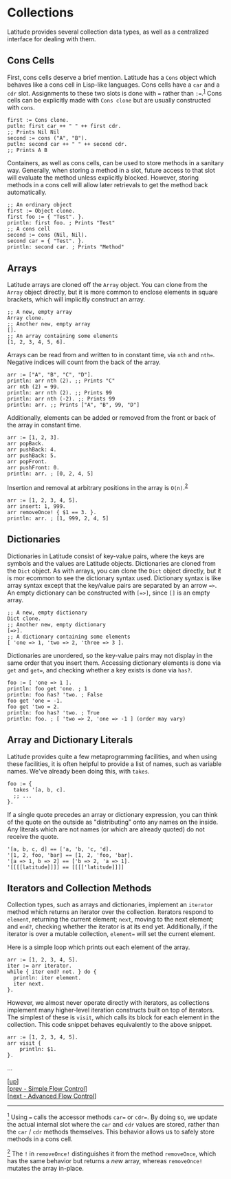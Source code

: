 
# Collections

Latitude provides several collection data types, as well as a
centralized interface for dealing with them.

## Cons Cells

First, cons cells deserve a brief mention. Latitude has a `Cons`
object which behaves like a cons cell in Lisp-like languages. Cons
cells have a `car` and a `cdr` slot. Assignments to these two slots is
done with `=` rather than `:=`.<sup><a name="footnote-01a"
href="#user-content-footnote-01f">1</a></sup> Cons cells can be
explicitly made with `Cons clone` but are usually constructed with
`cons`.

    first := Cons clone.
    putln: first car ++ " " ++ first cdr.
    ;; Prints Nil Nil
    second := cons ("A", "B").
    putln: second car ++ " " ++ second cdr.
    ;; Prints A B

Containers, as well as cons cells, can be used to store methods in a
sanitary way. Generally, when storing a method in a slot, future
access to that slot will evaluate the method unless explicitly
blocked. However, storing methods in a cons cell will allow later
retrievals to get the method back automatically.

    ;; An ordinary object
    first := Object clone.
    first foo := { "Test". }.
    println: first foo. ; Prints "Test"
    ;; A cons cell
    second := cons (Nil, Nil).
    second car = { "Test". }.
    println: second car. ; Prints "Method"

## Arrays

Latitude arrays are cloned off the `Array` object. You can clone from
the `Array` object directly, but it is more common to enclose elements
in square brackets, which will implicitly construct an array.

    ;; A new, empty array
    Array clone.
    ;; Another new, empty array
    [].
    ;; An array containing some elements
    [1, 2, 3, 4, 5, 6].

Arrays can be read from and written to in constant time, via `nth` and
`nth=`. Negative indices will count from the back of the array.

    arr := ["A", "B", "C", "D"].
    println: arr nth (2). ;; Prints "C"
    arr nth (2) = 99.
    println: arr nth (2). ;; Prints 99
    println: arr nth (-2). ;; Prints 99
    println: arr. ;; Prints ["A", "B", 99, "D"]

Additionally, elements can be added or removed from the front or back
of the array in constant time.

    arr := [1, 2, 3].
    arr popBack.
    arr pushBack: 4.
    arr pushBack: 5.
    arr popFront.
    arr pushFront: 0.
    println: arr. ; [0, 2, 4, 5]

Insertion and removal at arbitrary positions in the array is
`O(n)`.<sup><a name="footnote-02a"
href="#user-content-footnote-02f">2</a></sup>

    arr := [1, 2, 3, 4, 5].
    arr insert: 1, 999.
    arr removeOnce! { $1 == 3. }.
    println: arr. ; [1, 999, 2, 4, 5]

## Dictionaries

Dictionaries in Latitude consist of key-value pairs, where the keys
are symbols and the values are Latitude objects. Dictionaries are
cloned from the `Dict` object. As with arrays, you can clone the
`Dict` object directly, but it is mor ecommon to see the dictionary
syntax used. Dictionary syntax is like array syntax except that the
key/value pairs are separated by an arrow `=>`. An empty dictionary
can be constructed with `[=>]`, since `[]` is an empty array.

    ;; A new, empty dictionary
    Dict clone.
    ;; Another new, empty dictionary
    [=>].
    ;; A dictionary containing some elements
    [ 'one => 1, 'two => 2, 'three => 3 ].

Dictionaries are unordered, so the key-value pairs may not display in
the same order that you insert them. Accessing dictionary elements is
done via `get` and `get=`, and checking whether a key exists is done
via `has?`.

    foo := [ 'one => 1 ].
    println: foo get 'one. ; 1
    println: foo has? 'two. ; False
    foo get 'one = -1.
    foo get 'two = 2.
    println: foo has? 'two. ; True
    println: foo. ; [ 'two => 2, 'one => -1 ] (order may vary)

## Array and Dictionary Literals

Latitude provides quite a few metaprogramming facilities, and when
using these facilities, it is often helpful to provide a list of
names, such as variable names. We've already been doing this, with
`takes`.

    foo := {
      takes '[a, b, c].
      ;; ...
    }.

If a single quote precedes an array or dictionary expression, you can
think of the quote on the outside as "distributing" onto any names on
the inside. Any literals which are not names (or which are already
quoted) do not receive the quote.

    '[a, b, c, d] == ['a, 'b, 'c, 'd].
    '[1, 2, foo, 'bar] == [1, 2, 'foo, 'bar].
    '[a => 1, b => 2] == ['b => 2, 'a => 1].
    '[[[[latitude]]]] == [[[['latitude]]]]

## Iterators and Collection Methods

Collection types, such as arrays and dictionaries, implement an
`iterator` method which returns an iterator over the collection.
Iterators respond to `element`, returning the current element; `next`,
moving to the next element; and `end?`, checking whether the iterator
is at its end yet. Additionally, if the iterator is over a mutable
collection, `element=` will set the current element.

Here is a simple loop which prints out each element of the array.

    arr := [1, 2, 3, 4, 5].
    iter := arr iterator.
    while { iter end? not. } do {
      println: iter element.
      iter next.
    }.

However, we almost never operate directly with iterators, as
collections implement many higher-level iteration constructs built on
top of iterators. The simplest of these is `visit`, which calls its
block for each element in the collection. This code snippet behaves
equivalently to the above snippet.

    arr := [1, 2, 3, 4, 5].
    arr visit {
        println: $1.
    }.

...

[[up](.)]
<br/>[[prev - Simple Flow Control](flow.md)]
<br/>[[next - Advanced Flow Control](cont.md)]

<hr/>

<a name="footnote-01f"
href="#user-content-footnote-01a"><sup>1</sup></a> Using `=` calls the
accessor methods `car=` or `cdr=`. By doing so, we update the actual
internal slot where the `car` and `cdr` values are stored, rather than
the `car` / `cdr` methods themselves. This behavior allows us to
safely store methods in a cons cell.

<a name="footnote-02f"
href="#user-content-footnote-02a"><sup>2</sup></a> The `!` in
`removeOnce!` distinguishes it from the method `removeOnce`, which has
the same behavior but returns a *new* array, whereas `removeOnce!`
mutates the array in-place.
